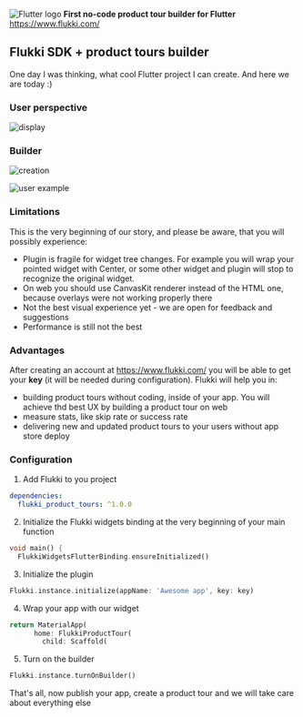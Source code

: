 ![Flutter logo](https://user-images.githubusercontent.com/34410554/218568476-2f68aaef-992d-4c3e-965e-4ac34c282a53.png)
**First no-code product tour builder for Flutter**
https://www.flukki.com/

## Flukki SDK + product tours builder
One day I was thinking, what cool Flutter project I can create. And here we are today :)

### User perspective
![display](https://user-images.githubusercontent.com/34410554/218572065-34773949-35e5-44cb-ab73-d88118c6862d.gif)

### Builder
![creation](https://user-images.githubusercontent.com/34410554/218572058-3e4ee485-270a-401a-998e-aaebb4263c5f.gif)

![user example](https://user-images.githubusercontent.com/34410554/218571902-0027189b-01a8-489c-8b79-e4b6e07a05af.gif)


### Limitations
This is the very beginning of our story, and please be aware, that you will possibly experience:
- Plugin is fragile for widget tree changes. For example you will wrap your pointed widget with Center, or some other widget and plugin will stop to recognize the original widget.
- On web you should use CanvasKit renderer instead of the HTML one, because overlays were not working properly there
- Not the best visual experience yet - we are open for feedback and suggestions
- Performance is still not the best

### Advantages
After creating an account at https://www.flukki.com/ you will be able to get your **key** (it will be needed during configuration).
Flukki will help you in:
- building product tours without coding, inside of your app. You will achieve thd best UX by building a product tour on web
- measure stats, like skip rate or success rate
- delivering new and updated product tours to your users without app store deploy

### Configuration
1. Add Flukki to you project
```yaml 
dependencies:
  flukki_product_tours: ^1.0.0
```
2. Initialize the Flukki widgets binding at the very beginning of your main function
```dart
void main() {
  FlukkiWidgetsFlutterBinding.ensureInitialized()
```
3. Initialize the plugin
```dart
Flukki.instance.initialize(appName: 'Awesome app', key: key)
```
4. Wrap your app with our widget
```dart
return MaterialApp(
      home: FlukkiProductTour(
        child: Scaffold(
```
5. Turn on the builder
```dart
Flukki.instance.turnOnBuilder()
```
That's all, now publish your app, create a product tour and we will take care about everything else
